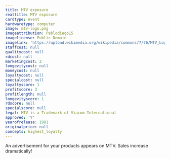 ```yaml
---
title: MTV exposure
realtitle: MTV exposure
cardtype: event
hardwaretype: computer
image: mtv-logo.png
imageattribution: Pablodiego15
imagelicense: Public Domain
imagelink: 'https://upload.wikimedia.org/wikipedia/commons/7/76/MTV_Logo.svg'
staffcost: null
qualitycost: null
rdcost: null
marketingcost: 2
longevitycost: null
moneycost: null
loyaltycost: null
specialcost: null
loyaltyscore: 1
profitscore: 3
profitlength: null
longevityscore: 1
rdscore: null
specialscore: null
legal: MTV is a Trademark of Viacom International
approved: 'Y'
yearofrelease: 1981
originalprice: null
concepts: highest_loyalty
---
```


An advertisement for your products appears on MTV. Sales increase dramatically!
